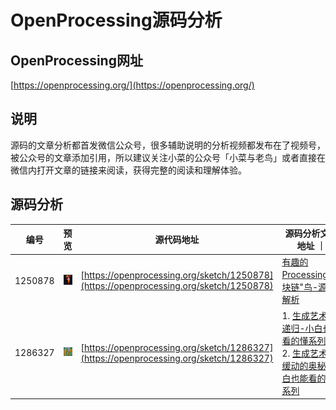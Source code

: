 # OpenProcessing源码分析

## OpenProcessing网址

[https://openprocessing.org/](https://openprocessing.org/)

## 说明

源码的文章分析都首发微信公众号，很多辅助说明的分析视频都发布在了视频号，被公众号的文章添加引用，所以建议关注小菜的公众号「小菜与老鸟」或者直接在微信内打开文章的链接来阅读，获得完整的阅读和理解体验。

## 源码分析

|  编号   | 预览 |源代码地址  | 源码分析文章地址 ｜
|  ----  | ----  | ----  | ----  |
| 1250878  | <img src="1250878/sketch.png" width="300" /> | [https://openprocessing.org/sketch/1250878](https://openprocessing.org/sketch/1250878) | [有趣的Processing"区块链"鸟-源码解析](https://mp.weixin.qq.com/s/DDVzqSXaK9Bb3HftL1ccBA) |
| 1286327  | <img src="1286327/box.jpg" width="300" /> | [https://openprocessing.org/sketch/1286327](https://openprocessing.org/sketch/1286327) | 1. [生成艺术之递归-小白也能看的懂系列](https://mp.weixin.qq.com/s/iuTBu52Hmkimrehfo8tcng) <br> 2. [生成艺术之缓动的奥秘-小白也能看的懂系列](https://mp.weixin.qq.com/s/gKtOj_zhh14alOED7tSSMQ) |